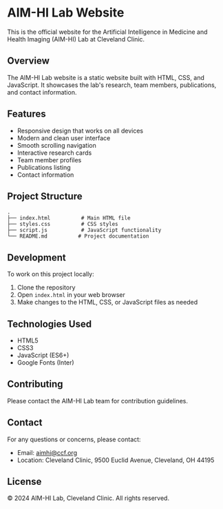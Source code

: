 # AIM-HI Lab Website

This is the official website for the Artificial Intelligence in Medicine and Health Imaging (AIM-HI) Lab at Cleveland Clinic.

## Overview

The AIM-HI Lab website is a static website built with HTML, CSS, and JavaScript. It showcases the lab's research, team members, publications, and contact information.

## Features

- Responsive design that works on all devices
- Modern and clean user interface
- Smooth scrolling navigation
- Interactive research cards
- Team member profiles
- Publications listing
- Contact information

## Project Structure

```
.
├── index.html          # Main HTML file
├── styles.css          # CSS styles
├── script.js           # JavaScript functionality
└── README.md          # Project documentation
```

## Development

To work on this project locally:

1. Clone the repository
2. Open `index.html` in your web browser
3. Make changes to the HTML, CSS, or JavaScript files as needed

## Technologies Used

- HTML5
- CSS3
- JavaScript (ES6+)
- Google Fonts (Inter)

## Contributing

Please contact the AIM-HI Lab team for contribution guidelines.

## Contact

For any questions or concerns, please contact:
- Email: aimhi@ccf.org
- Location: Cleveland Clinic, 9500 Euclid Avenue, Cleveland, OH 44195

## License

© 2024 AIM-HI Lab, Cleveland Clinic. All rights reserved. 